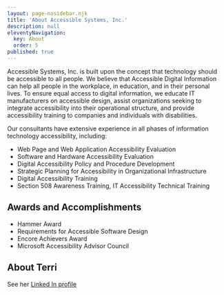 ```yaml
---
layout: page-nosidebar.njk
title: 'About Accessible Systems, Inc.'
description: null
eleventyNavigation:
  key: About
  order: 5
published: true
---
```


Accessible Systems, Inc. is built upon the concept that technology should be accessible to all people. We believe that Accessible Digital Information can help all people in the workplace, in education, and in their personal lives. To ensure equal access to digital information, we educate IT manufacturers on accessible design, assist organizations seeking to integrate accessibility into their operational structure, and provide accessibility training to companies and individuals with disabilities.

Our consultants have extensive experience in all phases of information technology accessibility, including:

- Web Page and Web Application Accessibility Evaluation
- Software and Hardware Accessibility Evaluation
- Digital Accessibility Policy and Procedure Development
- Strategic Planning for Accessibility in Organizational Infrastructure
- Digital Accessibility Training
- Section 508 Awareness Training, IT Accessibility Technical Training

## Awards and Accomplishments

- Hammer Award
- Requirements for Accessible Software Design
- Encore Achievers Award
- Microsoft Accessibility Advisor Council

## About Terri

See her [Linked In profile](https://www.linkedin.com/in/terri-youngblood-savage-b71784/)
